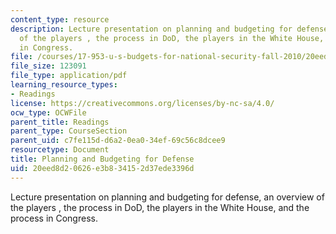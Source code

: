 ```yaml
---
content_type: resource
description: Lecture presentation on planning and budgeting for defense, an overview
  of the players , the process in DoD, the players in the White House, and the process
  in Congress.
file: /courses/17-953-u-s-budgets-for-national-security-fall-2010/20eed8d20626e3b834152d37ede3396d_MIT17_953F10_Defense_Plan.pdf
file_size: 123091
file_type: application/pdf
learning_resource_types:
- Readings
license: https://creativecommons.org/licenses/by-nc-sa/4.0/
ocw_type: OCWFile
parent_title: Readings
parent_type: CourseSection
parent_uid: c7fe115d-d6a2-0ea0-34ef-69c56c8dcee9
resourcetype: Document
title: Planning and Budgeting for Defense
uid: 20eed8d2-0626-e3b8-3415-2d37ede3396d
---
```

Lecture presentation on planning and budgeting for defense, an overview of the players , the process in DoD, the players in the White House, and the process in Congress.